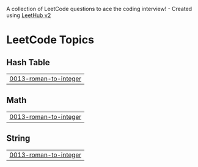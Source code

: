 A collection of LeetCode questions to ace the coding interview! - Created using [LeetHub v2](https://github.com/arunbhardwaj/LeetHub-2.0)
<!---LeetCode Topics Start-->
# LeetCode Topics
## Hash Table
|  |
| ------- |
| [0013-roman-to-integer](https://github.com/Raza-Sharuku/leetcode_python_practice/tree/master/0013-roman-to-integer) |
## Math
|  |
| ------- |
| [0013-roman-to-integer](https://github.com/Raza-Sharuku/leetcode_python_practice/tree/master/0013-roman-to-integer) |
## String
|  |
| ------- |
| [0013-roman-to-integer](https://github.com/Raza-Sharuku/leetcode_python_practice/tree/master/0013-roman-to-integer) |
<!---LeetCode Topics End-->